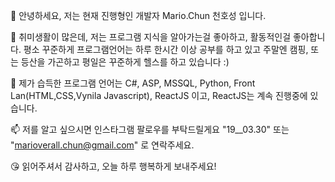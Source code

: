 👋 안녕하세요, 저는 현재 진행형인 개발자 Mario.Chun 천호성 입니다.

👀 취미생활이 많은데, 저는 프로그램 지식을 알아가는걸 좋아하고, 활동적인걸 좋아합니다. 평소 꾸준하게 프로그램언어는 하루 한시간 이상 공부를 하고 있고 주말엔 캠핑, 또는 등산을 가곤하고 평일은 꾸준하게 헬스를 하고 있습니다 :)

🌱 제가 습득한 프로그램 언어는 C#, ASP, MSSQL, Python, Front Lan(HTML,CSS,Vynila Javascript), ReactJS 이고, ReactJS는 계속 진행중에 있습니다.

📫 저를 알고 싶으시면 인스타그램 팔로우를 부탁드릴게요 "19__03.30" 또는 "marioverall.chun@gmail.com" 로 연락주세요.

😘 읽어주셔서 감사하고, 오늘 하루 행복하게 보내주세요!